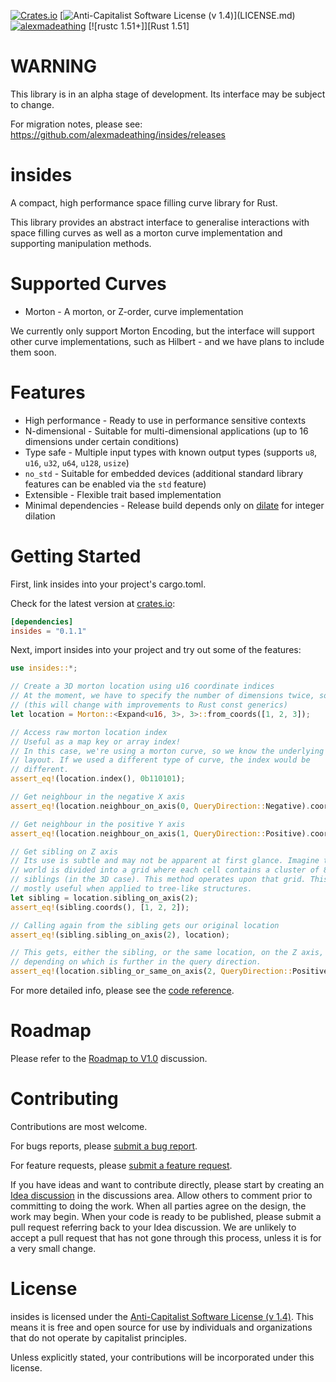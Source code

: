 [![Crates.io](https://img.shields.io/crates/d/insides.svg)](https://crates.io/crates/insides)
[![Anti-Capitalist Software License (v 1.4)](https://img.shields.io/badge/license-Anti--Capitalist%20(v%201.4)-brightgreen)](LICENSE.md)
[![alexmadeathing](https://circleci.com/gh/alexmadeathing/insides.svg?style=shield)](https://app.circleci.com/pipelines/github/alexmadeathing/insides?filter=all)
[![rustc 1.51+]][Rust 1.51]

# WARNING
This library is in an alpha stage of development. Its interface may be subject to change.

For migration notes, please see: https://github.com/alexmadeathing/insides/releases

# insides
A compact, high performance space filling curve library for Rust.

This library provides an abstract interface to generalise interactions with
space filling curves as well as a morton curve implementation and
supporting manipulation methods.

# Supported Curves
* Morton - A morton, or Z-order, curve implementation

We currently only support Morton Encoding, but the interface will support
other curve implementations, such as Hilbert - and we have plans to include them soon.

# Features
* High performance - Ready to use in performance sensitive contexts
* N-dimensional - Suitable for multi-dimensional applications (up to 16 dimensions under certain conditions)
* Type safe - Multiple input types with known output types (supports `u8`, `u16`, `u32`, `u64`, `u128`, `usize`)
* `no_std` - Suitable for embedded devices (additional standard library features can be enabled via the `std` feature)
* Extensible - Flexible trait based implementation
* Minimal dependencies - Release build depends only on [dilate](https://github.com/alexmadeathing/dilate) for integer dilation

# Getting Started
First, link insides into your project's cargo.toml.

Check for the latest version at [crates.io](https://crates.io/crates/insides):
```toml
[dependencies]
insides = "0.1.1"
```

Next, import insides into your project and try out some of the features:

```rust
use insides::*;

// Create a 3D morton location using u16 coordinate indices
// At the moment, we have to specify the number of dimensions twice, sorry!
// (this will change with improvements to Rust const generics)
let location = Morton::<Expand<u16, 3>, 3>::from_coords([1, 2, 3]);

// Access raw morton location index
// Useful as a map key or array index!
// In this case, we're using a morton curve, so we know the underlying bit
// layout. If we used a different type of curve, the index would be
// different.
assert_eq!(location.index(), 0b110101);

// Get neighbour in the negative X axis
assert_eq!(location.neighbour_on_axis(0, QueryDirection::Negative).coords(), [0, 2, 3]);

// Get neighbour in the positive Y axis
assert_eq!(location.neighbour_on_axis(1, QueryDirection::Positive).coords(), [1, 3, 3]);

// Get sibling on Z axis
// Its use is subtle and may not be apparent at first glance. Imagine the
// world is divided into a grid where each cell contains a cluster of 8
// siblings (in the 3D case). This method operates upon that grid. This is
// mostly useful when applied to tree-like structures.
let sibling = location.sibling_on_axis(2);
assert_eq!(sibling.coords(), [1, 2, 2]);

// Calling again from the sibling gets our original location
assert_eq!(sibling.sibling_on_axis(2), location);

// This gets, either the sibling, or the same location, on the Z axis,
// depending on which is further in the query direction.
assert_eq!(location.sibling_or_same_on_axis(2, QueryDirection::Positive).coords(), [1, 2, 3]);
```

For more detailed info, please see the [code reference](https://docs.rs/insides/latest/insides/).

# Roadmap
Please refer to the [Roadmap to V1.0](https://github.com/alexmadeathing/insides/discussions/2) discussion.

# Contributing
Contributions are most welcome.

For bugs reports, please [submit a bug report](https://github.com/alexmadeathing/insides/issues/new?assignees=&labels=bug&template=bug_report.md&title=).

For feature requests, please [submit a feature request](https://github.com/alexmadeathing/insides/issues/new?assignees=&labels=enhancement&template=feature_request.md&title=).

If you have ideas and want to contribute directly, please start by creating an [Idea discussion](https://github.com/alexmadeathing/insides/discussions/new) in the discussions area. Allow others to comment prior to committing to doing the work. When all parties agree on the design, the work may begin. When your code is ready to be published, please submit a pull request referring back to your Idea discussion. We are unlikely to accept a pull request that has not gone through this process, unless it is for a very small change.

# License

insides is licensed under the [Anti-Capitalist Software License (v 1.4)](https://github.com/alexmadeathing/insides/blob/main/LICENSE.md). This means it is free and open source for use by individuals and organizations that do not operate by capitalist principles.

Unless explicitly stated, your contributions will be incorporated under this license.
